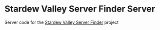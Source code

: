# Stardew Valley Server Finder Server

Server code for the [Stardew Valley Server Finder](https://github.com/CompSciLauren/stardew-valley-server-finder) project
